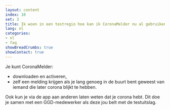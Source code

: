 ```yaml
---
layout: content
index: 10
set: 3
title: Ik woon in een testregio hoe kan ik CoronaMelder nu al gebruiken?
lang: nl
categories:
- nl
- faq
showBreadCrumbs: true
showContact: true
---
```


Je kunt CoronaMelder:

- downloaden en activeren,
- zelf een melding krijgen als je lang genoeg in de buurt bent geweest van iemand die later corona blijkt te hebben.

Ook kun je via de app aan anderen laten weten dat je corona hebt. Dit doe je samen met een GGD-medewerker als deze jou belt met de testuitslag.
